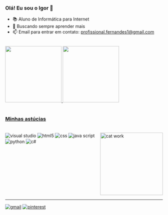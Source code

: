 ### Olá! Eu sou o Igor 👋

- 📚 Aluno de Informática para Internet
-  🌱 Buscando sempre aprender mais
-   📫 Email para entrar em contato: profissional.fernandes1@gmail.com
<br/>

<div align="inline-block">
  <a href="![Igor Github stats](https://github-readme-stats.vercel.app/api?username=Igor-jair&show_icons=true&theme=dracula)">
  <img height="180em" src="https://github-readme-stats.vercel.app/api?username=Igor-jair&show_icons=true&theme=dracula&include_all_commits=true&count_private=true"/>
  <img height="180em" src="https://github-readme-stats.vercel.app/api/top-langs/?username=Igor-jair&layout=compact&langs_count=7&theme=dracula"/>
</div><br/>

### Minhas astúcias

<div style="display: inline-block"><br/>
  <img alt="cat work" width="200" align="right" src="https://i.pinimg.com/originals/d8/6f/3a/d86f3ab8192f5589eca93cd7725ad8e4.gif"/>
  <img align="center" alt="visual studio" src="https://img.shields.io/badge/Visual_Studio-0078d7?style=for-the-badge&logo=visual%20studio&logoColor=white"/>  
  <img align="center" alt="html5" src="https://img.shields.io/badge/HTML5-E34F26?style=for-the-badge&logo=html5&logoColor=white"/>
  <img align="center" alt="css" src="https://img.shields.io/badge/CSS3-1572B6?style=for-the-badge&logo=css3&logoColor=white"/>
  <img align="center" alt="java script" src="https://img.shields.io/badge/JavaScript-323330?style=for-the-badge&logo=javascript&logoColor=F7DF1E"/>
  <img align="center" alt="python" src="https://img.shields.io/badge/Python-14354C?style=for-the-badge&logo=python&logoColor=white"/>
  <img align="center" alt="c#" src="https://img.shields.io/badge/C%23-239120?style=for-the-badge&logo=c-sharp&logoColor=white"/>
  
</div><br/>

<hr/>

[![gmail](https://img.shields.io/badge/Gmail-D14836?style=for-the-badge&logo=gmail&logoColor=white)](https://mail.google.com/mail/u/2/#inbox) 
[![pinterest](https://img.shields.io/badge/Pinterest-%23E60023.svg?&style=for-the-badge&logo=Pinterest&logoColor=white)](https://br.pinterest.com/igas_jpg/) 


<!--
**Igor-jair/Igor-jair** is a ✨ _special_ ✨ repository because its `README.md` (this file) appears on your GitHub profile.

Here are some ideas to get you started:

- 🔭 I’m currently working on ...
- 🌱 I’m currently learning ...
- 👯 I’m looking to collaborate on ...
- 🤔 I’m looking for help with ...
- 💬 Ask me about ...
- 📫 How to reach me: ...
- 😄 Pronouns: ...
- ⚡ Fun fact: ...
[![instagram](badge 150+)](pra onde vai levar) = url da rede social escolhida // site: dev.to -> 150+ badge

[![instagram](badge 150+)](pra onde vai levar) = url da rede social escolhida // site: dev.to -> 150+ badge
obs: sem enter pra ficar tudo na mesma linha.

 <img alt="cat work" src="https://media.tenor.com/images/f0a7d5678dc5e029bc595b7ec6cd9135/tenor.gif"/>
 [![discord](https://img.shields.io/badge/Discord-7289DA?style=for-the-badge&logo=discord&logoColor=white)](https://br.pinterest.com/igas_jpg/) 
-->
